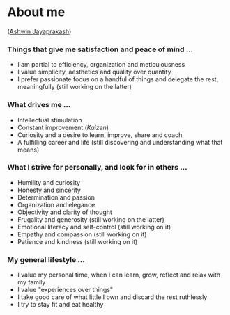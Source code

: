 # About me

([Ashwin Jayaprakash](https://ashwinjay.github.io/))

### Things that give me satisfaction and peace of mind ...

  - I am partial to efficiency, organization and meticulousness
  - I value simplicity, aesthetics and quality over quantity
  - I prefer passionate focus on a handful of things and delegate the rest, meaningfully (still working on the latter)

### What drives me ...

  - Intellectual stimulation
  - Constant improvement (*Kaizen*)
  - Curiosity and a desire to learn, improve, share and coach
  - A fulfilling career and life (still discovering and understanding what that means)

### What I strive for personally, and look for in others ...

  - Humility and curiosity
  - Honesty and sincerity
  - Determination and passion
  - Organization and elegance
  - Objectivity and clarity of thought
  - Frugality and generosity (still working on the latter)
  - Emotional literacy and self-control (still working on it)
  - Empathy and compassion (still working on it)
  - Patience and kindness (still working on it)

### My general lifestyle ...

  - I value my personal time, when I can learn, grow, reflect and relax with my family
  - I value "experiences over things"
  - I take good care of what little I own and discard the rest ruthlessly
  - I try to stay fit and eat healthy
